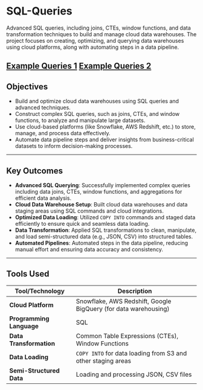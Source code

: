 # SQL-Queries
Advanced SQL queries, including joins, CTEs, window functions, and data transformation techniques to build and manage cloud data warehouses. The project focuses on creating, optimizing, and querying data warehouses using cloud platforms, along with automating steps in a data pipeline. 

[Example Queries 1]( )
[Example Queries 2]( )
---
## Objectives

- Build and optimize cloud data warehouses using SQL queries and advanced techniques.
- Construct complex SQL queries, such as joins, CTEs, and window functions, to analyze and manipulate large datasets.
- Use cloud-based platforms (like Snowflake, AWS Redshift, etc.) to store, manage, and process data effectively.
- Automate data pipeline steps and deliver insights from business-critical datasets to inform decision-making processes.

---
## Key Outcomes

- **Advanced SQL Querying**: Successfully implemented complex queries including data joins, CTEs, window functions, and aggregations for efficient data analysis.
- **Cloud Data Warehouse Setup**: Built cloud data warehouses and data staging areas using SQL commands and cloud integrations.
- **Optimized Data Loading**: Utilized `COPY INTO` commands and staged data efficiently to ensure quick and seamless data loading.
- **Data Transformation**: Applied SQL transformations to clean, manipulate, and load semi-structured data (e.g., JSON, CSV) into structured tables.
- **Automated Pipelines**: Automated steps in the data pipeline, reducing manual effort and ensuring data accuracy and consistency.

---
## Tools Used

| **Tool/Technology**         | **Description**                                                  |
|-----------------------------|------------------------------------------------------------------|
| **Cloud Platform**           | Snowflake, AWS Redshift, Google BigQuery (for data warehousing)  |
| **Programming Language**     | SQL                                                              |
| **Data Transformation**      | Common Table Expressions (CTEs), Window Functions               |
| **Data Loading**             | `COPY INTO` for data loading from S3 and other staging areas     |
| **Semi-Structured Data**     | Loading and processing JSON, CSV files        

